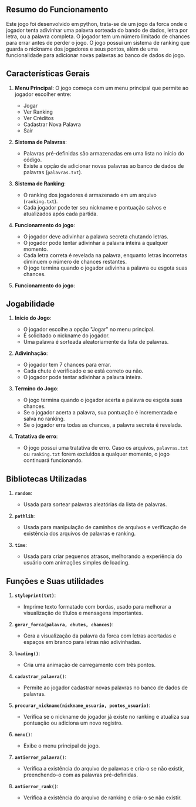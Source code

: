 ## Resumo do Funcionamento

Este jogo foi desenvolvido em python, trata-se de um jogo da forca onde o jogador tenta adivinhar uma palavra sorteada do bando de dados, letra por letra, ou a palavra completa. O jogador tem um número limitado de chances para errar antes de perder o jogo. O jogo possui um sistema de ranking que guarda o nickname dos jogadores e seus pontos, além de uma funcionalidade para adicionar novas palavras ao banco de dados do jogo.

## Características Gerais

1. **Menu Principal**: O jogo começa com um menu principal que permite ao jogador escolher entre:
   - Jogar
   - Ver Ranking
   - Ver Créditos
   - Cadastrar Nova Palavra
   - Sair

2. **Sistema de Palavras**:
   - Palavras pré-definidas são armazenadas em uma lista no início do código.
   - Existe a opção de adicionar novas palavras ao banco de dados de palavras (`palavras.txt`).

3. **Sistema de Ranking**:
   - O ranking dos jogadores é armazenado em um arquivo (`ranking.txt`).
   - Cada jogador pode ter seu nickname e pontuação salvos e atualizados após cada partida.

4. **Funcionamento do jogo**:
   - O jogador deve adivinhar a palavra secreta chutando letras.
   - O jogador pode tentar adivinhar a palavra inteira a qualquer momento.
   - Cada letra correta é revelada na palavra, enquanto letras incorretas diminuem o número de chances restantes.
   - O jogo termina quando o jogador adivinha a palavra ou esgota suas chances.

4. **Funcionamento do jogo**:
## Jogabilidade

1. **Início do Jogo**:
   - O jogador escolhe a opção "Jogar" no menu principal.
   - É solicitado o nickname do jogador.
   - Uma palavra é sorteada aleatoriamente da lista de palavras.

2. **Adivinhação**:
   - O jogador tem 7 chances para errar.
   - Cada chute é verificado e se está correto ou não.
   - O jogador pode tentar adivinhar a palavra inteira.

3. **Termino do Jogo**:
   - O jogo termina quando o jogador acerta a palavra ou esgota suas chances.
   - Se o jogador acerta a palavra, sua pontuação é incrementada e salva no ranking.
   - Se o jogador erra todas as chances, a palavra secreta é revelada.

4. **Tratativa de erro**:
   - O jogo possui uma tratativa de erro. Caso os arquivos, `palavras.txt` ou `ranking.txt` forem excluídos a qualquer momento, o jogo continuará funcionando.

## Bibliotecas Utilizadas

1. **`random`**:
   - Usada para sortear palavras aleatórias da lista de palavras.

2. **`pathlib`**:
   - Usada para manipulação de caminhos de arquivos e verificação de existência dos arquivos de palavras e ranking.

3. **`time`**:
   - Usada para criar pequenos atrasos, melhorando a experiência do usuário com animações simples de loading.

## Funções e Suas utilidades

1. **`styleprint(txt)`**:
   - Imprime texto formatado com bordas, usado para melhorar a visualização de títulos e mensagens importantes.

2. **`gerar_forca(palavra, chutes, chances)`**:
   - Gera a visualização da palavra da forca com letras acertadas e espaços em branco para letras não adivinhadas.

3. **`loading()`**:
   - Cria uma animação de carregamento com três pontos.

4. **`cadastrar_palavra()`**:
   - Permite ao jogador cadastrar novas palavras no banco de dados de palavras.

5. **`procurar_nickname(nickname_usuario, pontos_usuario)`**:
   - Verifica se o nickname do jogador já existe no ranking e atualiza sua pontuação ou adiciona um novo registro.

6. **`menu()`**:
   - Exibe o menu principal do jogo.

7. **`antierror_palavra()`**:
   - Verifica a existência do arquivo de palavras e cria-o se não existir, preenchendo-o com as palavras pré-definidas.

8. **`antierror_rank()`**:
   - Verifica a existência do arquivo de ranking e cria-o se não existir.
